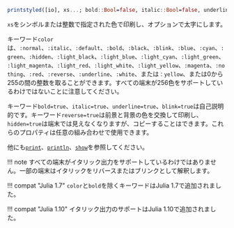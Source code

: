 ```julia
printstyled([io], xs...; bold::Bool=false, italic::Bool=false, underline::Bool=false, blink::Bool=false, reverse::Bool=false, hidden::Bool=false, color::Union{Symbol,Int}=:normal)
```

`xs`をシンボルまたは整数で指定された色で印刷し、オプションで太字にします。

キーワード`color`は、`:normal`、`:italic`、`:default`、`:bold`、`:black`、`:blink`、`:blue`、`:cyan`、`:green`、`:hidden`、`:light_black`、`:light_blue`、`:light_cyan`、`:light_green`、`:light_magenta`、`:light_red`、`:light_white`、`:light_yellow`、`:magenta`、`:nothing`、`:red`、`:reverse`、`:underline`、`:white`、または`：yellow`、または0から255の間の整数を取ることができます。すべての端末が256色をサポートしているわけではないことに注意してください。

キーワード`bold=true`、`italic=true`、`underline=true`、`blink=true`は自己説明的です。キーワード`reverse=true`は前景と背景の色を交換して印刷し、`hidden=true`は端末では見えなくなりますが、コピーすることはできます。これらのプロパティは任意の組み合わせで使用できます。

他にも[`print`](@ref)、[`println`](@ref)、[`show`](@ref)を参照してください。

!!! note
    すべての端末がイタリック出力をサポートしているわけではありません。一部の端末はイタリックをリバースまたはブリンクとして解釈します。


!!! compat "Julia 1.7"
    `color`と`bold`を除くキーワードはJulia 1.7で追加されました。


!!! compat "Julia 1.10"
    イタリック出力のサポートはJulia 1.10で追加されました。

